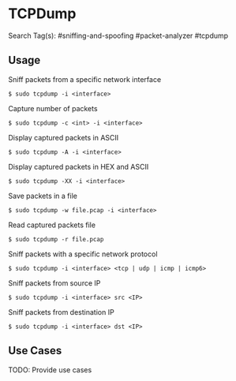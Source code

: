 # TCPDump

Search Tag(s): #sniffing-and-spoofing #packet-analyzer #tcpdump

## Usage

Sniff packets from a specific network interface

```
$ sudo tcpdump -i <interface>
```

Capture number of packets

```
$ sudo tcpdump -c <int> -i <interface>
```

Display captured packets in ASCII

```
$ sudo tcpdump -A -i <interface>
```

Display captured packets in HEX and ASCII

```
$ sudo tcpdump -XX -i <interface>
```

Save packets in a file

```
$ sudo tcpdump -w file.pcap -i <interface>
```

Read captured packets file

```
$ sudo tcpdump -r file.pcap
```

Sniff packets with a specific network protocol

```
$ sudo tcpdump -i <interface> <tcp | udp | icmp | icmp6>
```

Sniff packets from source IP

```
$ sudo tcpdump -i <interface> src <IP>
```

Sniff packets from destination IP

```
$ sudo tcpdump -i <interface> dst <IP>
```

## Use Cases

TODO: Provide use cases
